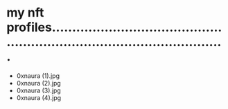 # my nft profiles................................................................................................
- 0xnaura (1).jpg
- 0xnaura (2).jpg
- 0xnaura (3).jpg
- 0xnaura (4).jpg
